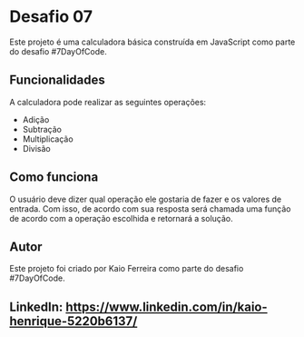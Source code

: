 # Desafio 07
Este projeto é uma calculadora básica construída em JavaScript como parte do desafio #7DayOfCode.

## Funcionalidades
A calculadora pode realizar as seguintes operações:

* Adição
* Subtração
* Multiplicação
* Divisão
## Como funciona
O usuário deve dizer qual operação ele gostaria de fazer e os valores de entrada. Com isso, de acordo com sua resposta será chamada uma função de acordo com a
operação escolhida e retornará a solução.

## Autor
Este projeto foi criado por Kaio Ferreira como parte do desafio #7DayOfCode.
## LinkedIn: https://www.linkedin.com/in/kaio-henrique-5220b6137/
